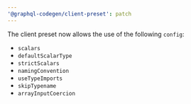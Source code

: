 ```yaml
---
'@graphql-codegen/client-preset': patch
---
```


The client preset now allows the use of the following `config`:
- `scalars`
- `defaultScalarType`
- `strictScalars`
- `namingConvention`
- `useTypeImports`
- `skipTypename`
- `arrayInputCoercion`
